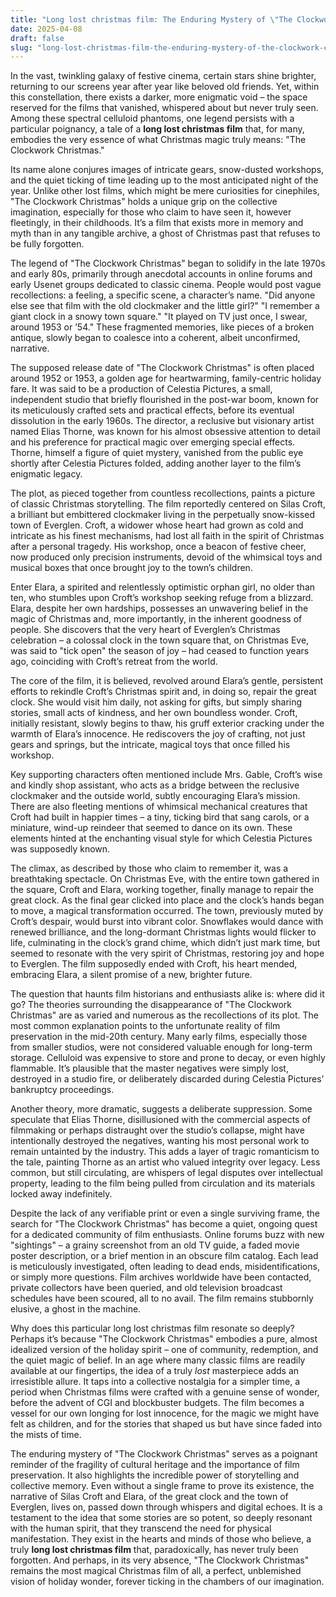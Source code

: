 ```yaml
---
title: "Long lost christmas film: The Enduring Mystery of \"The Clockwork Christmas\""
date: 2025-04-08
draft: false
slug: "long-lost-christmas-film-the-enduring-mystery-of-the-clockwork-christmas" 
---
```


In the vast, twinkling galaxy of festive cinema, certain stars shine brighter, returning to our screens year after year like beloved old friends. Yet, within this constellation, there exists a darker, more enigmatic void – the space reserved for the films that vanished, whispered about but never truly seen. Among these spectral celluloid phantoms, one legend persists with a particular poignancy, a tale of a **long lost christmas film** that, for many, embodies the very essence of what Christmas magic truly means: "The Clockwork Christmas."

Its name alone conjures images of intricate gears, snow-dusted workshops, and the quiet ticking of time leading up to the most anticipated night of the year. Unlike other lost films, which might be mere curiosities for cinephiles, "The Clockwork Christmas" holds a unique grip on the collective imagination, especially for those who claim to have seen it, however fleetingly, in their childhoods. It’s a film that exists more in memory and myth than in any tangible archive, a ghost of Christmas past that refuses to be fully forgotten.

The legend of "The Clockwork Christmas" began to solidify in the late 1970s and early 80s, primarily through anecdotal accounts in online forums and early Usenet groups dedicated to classic cinema. People would post vague recollections: a feeling, a specific scene, a character’s name. "Did anyone else see that film with the old clockmaker and the little girl?" "I remember a giant clock in a snowy town square." "It played on TV just once, I swear, around 1953 or ’54." These fragmented memories, like pieces of a broken antique, slowly began to coalesce into a coherent, albeit unconfirmed, narrative.

The supposed release date of "The Clockwork Christmas" is often placed around 1952 or 1953, a golden age for heartwarming, family-centric holiday fare. It was said to be a production of Celestia Pictures, a small, independent studio that briefly flourished in the post-war boom, known for its meticulously crafted sets and practical effects, before its eventual dissolution in the early 1960s. The director, a reclusive but visionary artist named Elias Thorne, was known for his almost obsessive attention to detail and his preference for practical magic over emerging special effects. Thorne, himself a figure of quiet mystery, vanished from the public eye shortly after Celestia Pictures folded, adding another layer to the film’s enigmatic legacy.

The plot, as pieced together from countless recollections, paints a picture of classic Christmas storytelling. The film reportedly centered on Silas Croft, a brilliant but embittered clockmaker living in the perpetually snow-kissed town of Everglen. Croft, a widower whose heart had grown as cold and intricate as his finest mechanisms, had lost all faith in the spirit of Christmas after a personal tragedy. His workshop, once a beacon of festive cheer, now produced only precision instruments, devoid of the whimsical toys and musical boxes that once brought joy to the town’s children.

Enter Elara, a spirited and relentlessly optimistic orphan girl, no older than ten, who stumbles upon Croft’s workshop seeking refuge from a blizzard. Elara, despite her own hardships, possesses an unwavering belief in the magic of Christmas and, more importantly, in the inherent goodness of people. She discovers that the very heart of Everglen’s Christmas celebration – a colossal clock in the town square that, on Christmas Eve, was said to "tick open" the season of joy – had ceased to function years ago, coinciding with Croft’s retreat from the world.

The core of the film, it is believed, revolved around Elara’s gentle, persistent efforts to rekindle Croft’s Christmas spirit and, in doing so, repair the great clock. She would visit him daily, not asking for gifts, but simply sharing stories, small acts of kindness, and her own boundless wonder. Croft, initially resistant, slowly begins to thaw, his gruff exterior cracking under the warmth of Elara’s innocence. He rediscovers the joy of crafting, not just gears and springs, but the intricate, magical toys that once filled his workshop.

Key supporting characters often mentioned include Mrs. Gable, Croft’s wise and kindly shop assistant, who acts as a bridge between the reclusive clockmaker and the outside world, subtly encouraging Elara’s mission. There are also fleeting mentions of whimsical mechanical creatures that Croft had built in happier times – a tiny, ticking bird that sang carols, or a miniature, wind-up reindeer that seemed to dance on its own. These elements hinted at the enchanting visual style for which Celestia Pictures was supposedly known.

The climax, as described by those who claim to remember it, was a breathtaking spectacle. On Christmas Eve, with the entire town gathered in the square, Croft and Elara, working together, finally manage to repair the great clock. As the final gear clicked into place and the clock’s hands began to move, a magical transformation occurred. The town, previously muted by Croft’s despair, would burst into vibrant color. Snowflakes would dance with renewed brilliance, and the long-dormant Christmas lights would flicker to life, culminating in the clock’s grand chime, which didn’t just mark time, but seemed to resonate with the very spirit of Christmas, restoring joy and hope to Everglen. The film supposedly ended with Croft, his heart mended, embracing Elara, a silent promise of a new, brighter future.

The question that haunts film historians and enthusiasts alike is: where did it go? The theories surrounding the disappearance of "The Clockwork Christmas" are as varied and numerous as the recollections of its plot. The most common explanation points to the unfortunate reality of film preservation in the mid-20th century. Many early films, especially those from smaller studios, were not considered valuable enough for long-term storage. Celluloid was expensive to store and prone to decay, or even highly flammable. It’s plausible that the master negatives were simply lost, destroyed in a studio fire, or deliberately discarded during Celestia Pictures’ bankruptcy proceedings.

Another theory, more dramatic, suggests a deliberate suppression. Some speculate that Elias Thorne, disillusioned with the commercial aspects of filmmaking or perhaps distraught over the studio’s collapse, might have intentionally destroyed the negatives, wanting his most personal work to remain untainted by the industry. This adds a layer of tragic romanticism to the tale, painting Thorne as an artist who valued integrity over legacy. Less common, but still circulating, are whispers of legal disputes over intellectual property, leading to the film being pulled from circulation and its materials locked away indefinitely.

Despite the lack of any verifiable print or even a single surviving frame, the search for "The Clockwork Christmas" has become a quiet, ongoing quest for a dedicated community of film enthusiasts. Online forums buzz with new "sightings" – a grainy screenshot from an old TV guide, a faded movie poster description, or a brief mention in an obscure film catalog. Each lead is meticulously investigated, often leading to dead ends, misidentifications, or simply more questions. Film archives worldwide have been contacted, private collectors have been queried, and old television broadcast schedules have been scoured, all to no avail. The film remains stubbornly elusive, a ghost in the machine.

Why does this particular long lost christmas film resonate so deeply? Perhaps it’s because "The Clockwork Christmas" embodies a pure, almost idealized version of the holiday spirit – one of community, redemption, and the quiet magic of belief. In an age where many classic films are readily available at our fingertips, the idea of a truly *lost* masterpiece adds an irresistible allure. It taps into a collective nostalgia for a simpler time, a period when Christmas films were crafted with a genuine sense of wonder, before the advent of CGI and blockbuster budgets. The film becomes a vessel for our own longing for lost innocence, for the magic we might have felt as children, and for the stories that shaped us but have since faded into the mists of time.

The enduring mystery of "The Clockwork Christmas" serves as a poignant reminder of the fragility of cultural heritage and the importance of film preservation. It also highlights the incredible power of storytelling and collective memory. Even without a single frame to prove its existence, the narrative of Silas Croft and Elara, of the great clock and the town of Everglen, lives on, passed down through whispers and digital echoes. It is a testament to the idea that some stories are so potent, so deeply resonant with the human spirit, that they transcend the need for physical manifestation. They exist in the hearts and minds of those who believe, a truly **long lost christmas film** that, paradoxically, has never truly been forgotten. And perhaps, in its very absence, "The Clockwork Christmas" remains the most magical Christmas film of all, a perfect, unblemished vision of holiday wonder, forever ticking in the chambers of our imagination.